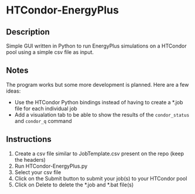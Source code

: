 # HTCondor-EnergyPlus

## Description
Simple GUI written in Python to run EnergyPlus simulations on a HTCondor pool using a simple csv file as input.

## Notes
The program works but some more development is planned. Here are a few ideas:
+ Use the HTCondor Python bindings instead of having to create a *.job file for each individual job
+ Add a visualation tab to be able to show the results of the `condor_status` and `condor_q` command

## Instructions
1. Create a csv file similar to JobTemplate.csv present on the repo (keep the headers)
2. Run HTCondor-EnergyPlus.py
3. Select your csv file
4. Click on the Submit button to submit your job(s) to your HTCondor pool
5. Click on Delete to delete the *.job and *.bat file(s)

